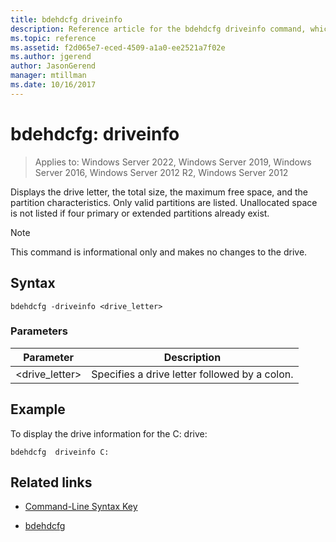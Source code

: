 ```yaml
---
title: bdehdcfg driveinfo
description: Reference article for the bdehdcfg driveinfo command, which displays the drive letter, the total size, the maximum free space, and the partition characteristics.
ms.topic: reference
ms.assetid: f2d065e7-eced-4509-a1a0-ee2521a7f02e
ms.author: jgerend
author: JasonGerend
manager: mtillman
ms.date: 10/16/2017
---
```

# bdehdcfg: driveinfo

>Applies to: Windows Server 2022, Windows Server 2019, Windows Server 2016, Windows Server 2012 R2, Windows Server 2012

Displays the drive letter, the total size, the maximum free space, and the partition characteristics. Only valid partitions are listed. Unallocated space is not listed if four primary or extended partitions already exist.

>[!NOTE]
> This command is informational only and makes no changes to the drive.

## Syntax

```
bdehdcfg -driveinfo <drive_letter>
```

### Parameters

| Parameter | Description |
| --------- | ----------- |
| <drive_letter> | Specifies a drive letter followed by a colon. |

## Example

To display the drive information for the C: drive:

```
bdehdcfg  driveinfo C:
```

## Related links

- [Command-Line Syntax Key](command-line-syntax-key.md)

- [bdehdcfg](bdehdcfg.md)
